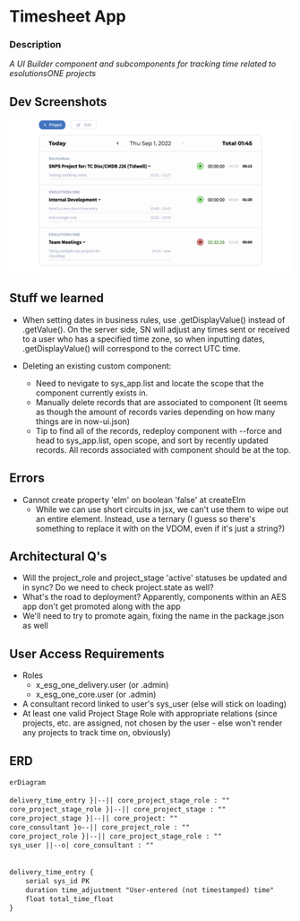 # Timesheet App

### Description 
*A UI Builder component and subcomponents for tracking time related to esolutionsONE projects*

## Dev Screenshots

<img src="images/Screen Shot 2022-09-01.png" />

## Stuff we learned
- When setting dates in business rules, use .getDisplayValue() instead of .getValue(). On the server side, SN will adjust any times sent or received to a user who has a specified time zone, so when inputting dates, .getDisplayValue() will correspond to the correct UTC time.

- Deleting an existing custom component:
    - Need to nevigate to sys_app.list and locate the scope that the component currently exists in.
    - Manually delete records that are associated to component (It seems as though the amount of records varies depending on how many things are in now-ui.json)
    - Tip to find all of the records, redeploy component with --force and head to sys_app.list, open scope, and sort by recently updated records. All records associated with component should
    be at the top. 

## Errors
- Cannot create property 'elm' on boolean 'false' at createElm
    - While we can use short circuits in jsx, we can't use them to wipe out an entire element. Instead, use a ternary (I guess so there's something to replace it with on the VDOM, even if it's just a string?)

## Architectural Q's

- Will the project_role and project_stage 'active' statuses be updated and in sync? Do we need to check project.state as well?
- What's the road to deployment? Apparently, components within an AES app don't get promoted along with the app
- We'll need to try to promote again, fixing the name in the package.json as well

## User Access Requirements

- Roles
    - x_esg_one_delivery.user (or .admin)
    - x_esg_one_core.user (or .admin)
- A consultant record linked to user's sys_user (else will stick on loading)
- At least one valid Project Stage Role with appropriate relations (since projects, etc. are assigned, not chosen by the user - else won't render any projects to track time on, obviously)

## ERD

```mermaid
erDiagram

delivery_time_entry }|--|| core_project_stage_role : ""
core_project_stage_role }|--|| core_project_stage : ""
core_project_stage }|--|| core_project: ""
core_consultant }o--|| core_project_role : ""
core_project_role }|--|| core_project_stage_role : ""
sys_user ||--o| core_consultant : ""


delivery_time_entry {
    serial sys_id PK
    duration time_adjustment "User-entered (not timestamped) time"
    float total_time_float
}

```